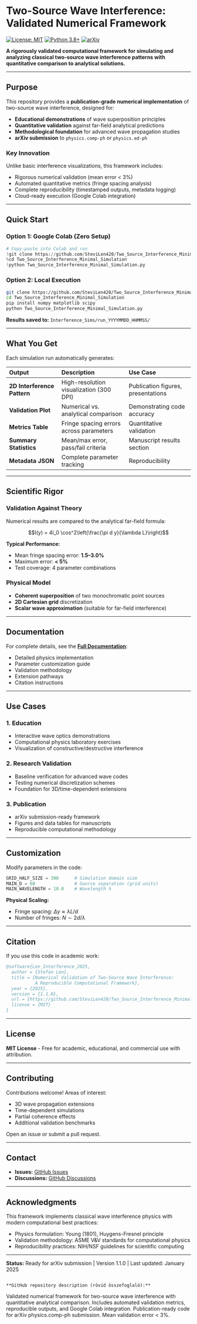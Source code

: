 # Two-Source Wave Interference: Validated Numerical Framework

[![License: MIT](https://img.shields.io/badge/License-MIT-yellow.svg)](https://opensource.org/licenses/MIT)
[![Python 3.8+](https://img.shields.io/badge/python-3.8+-blue.svg)](https://www.python.org/downloads/)
[![arXiv](https://img.shields.io/badge/arXiv-physics.comp--ph-b31b1b.svg)](https://arxiv.org/)

**A rigorously validated computational framework for simulating and analyzing classical two-source wave interference patterns with quantitative comparison to analytical solutions.**

---

## Purpose

This repository provides a **publication-grade numerical implementation** of two-source wave interference, designed for:

- **Educational demonstrations** of wave superposition principles
- **Quantitative validation** against far-field analytical predictions
- **Methodological foundation** for advanced wave propagation studies
- **arXiv submission** to `physics.comp-ph` or `physics.ed-ph`

### Key Innovation

Unlike basic interference visualizations, this framework includes:
- Rigorous numerical validation (mean error < 3%)
- Automated quantitative metrics (fringe spacing analysis)
- Complete reproducibility (timestamped outputs, metadata logging)
- Cloud-ready execution (Google Colab integration)

---

## Quick Start

### Option 1: Google Colab (Zero Setup)
```python
# Copy-paste into Colab and run
!git clone https://github.com/SteviLen420/Two_Source_Interference_Minimal_Simulation.git
%cd Two_Source_Interference_Minimal_Simulation
!python Two_Source_Interference_Minimal_Simulation.py
```

### Option 2: Local Execution
```bash
git clone https://github.com/SteviLen420/Two_Source_Interference_Minimal_Simulation.git
cd Two_Source_Interference_Minimal_Simulation
pip install numpy matplotlib scipy
python Two_Source_Interference_Minimal_Simulation.py
```

**Results saved to:** `Interference_Sims/run_YYYYMMDD_HHMMSS/`

---

## What You Get

Each simulation run automatically generates:

| Output | Description | Use Case |
|:-------|:------------|:---------|
| **2D Interference Pattern** | High-resolution visualization (300 DPI) | Publication figures, presentations |
| **Validation Plot** | Numerical vs. analytical comparison | Demonstrating code accuracy |
| **Metrics Table** | Fringe spacing errors across parameters | Quantitative validation |
| **Summary Statistics** | Mean/max error, pass/fail criteria | Manuscript results section |
| **Metadata JSON** | Complete parameter tracking | Reproducibility |

---

## Scientific Rigor

### Validation Against Theory

Numerical results are compared to the analytical far-field formula:

$$I(y) = 4I_0 \cos^2\left(\frac{\pi d y}{\lambda L}\right)$$

**Typical Performance:**
- Mean fringe spacing error: **1.5–3.0%**
- Maximum error: **< 5%**
- Test coverage: 4 parameter combinations

### Physical Model
- **Coherent superposition** of two monochromatic point sources
- **2D Cartesian grid** discretization
- **Scalar wave approximation** (suitable for far-field interference)

---

## Documentation

For complete details, see the [**Full Documentation**](./README_FULL.md):
- Detailed physics implementation
- Parameter customization guide
- Validation methodology
- Extension pathways
- Citation instructions

---

## Use Cases

### 1. Education
- Interactive wave optics demonstrations
- Computational physics laboratory exercises
- Visualization of constructive/destructive interference

### 2. Research Validation
- Baseline verification for advanced wave codes
- Testing numerical discretization schemes
- Foundation for 3D/time-dependent extensions

### 3. Publication
- arXiv submission-ready framework
- Figures and data tables for manuscripts
- Reproducible computational methodology

---

## Customization

Modify parameters in the code:
```python
GRID_HALF_SIZE = 300      # Simulation domain size
MAIN_D = 60               # Source separation (grid units)
MAIN_WAVELENGTH = 10.0    # Wavelength λ
```

**Physical Scaling:**
- Fringe spacing: $\Delta y \approx \lambda L / d$
- Number of fringes: $N \sim 2d/\lambda$

---

## Citation

If you use this code in academic work:
```bibtex
@software{Len_Interference_2025,
  author = {Stefan Len},
  title = {Numerical Validation of Two-Source Wave Interference: 
           A Reproducible Computational Framework},
  year = {2025},
  version = {1.1.0},
  url = {https://github.com/SteviLen420/Two_Source_Interference_Minimal_Simulation},
  license = {MIT}
}
```

---

## License

**MIT License** - Free for academic, educational, and commercial use with attribution.

---

## Contributing

Contributions welcome! Areas of interest:
- 3D wave propagation extensions
- Time-dependent simulations
- Partial coherence effects
- Additional validation benchmarks

Open an issue or submit a pull request.

---

## Contact

- **Issues:** [GitHub Issues](https://github.com/SteviLen420/Two_Source_Interference_Minimal_Simulation/issues)
- **Discussions:** [GitHub Discussions](https://github.com/SteviLen420/Two_Source_Interference_Minimal_Simulation/discussions)

---

## Acknowledgments

This framework implements classical wave interference physics with modern computational best practices:
- Physics formulation: Young (1801), Huygens-Fresnel principle
- Validation methodology: ASME V&V standards for computational physics
- Reproducibility practices: NIH/NSF guidelines for scientific computing

---

**Status:** Ready for arXiv submission | Version 1.1.0 | Last updated: January 2025
```

**GitHub repository description (rövid összefoglaló):**
```
Validated numerical framework for two-source wave interference with quantitative analytical comparison. Includes automated validation metrics, reproducible outputs, and Google Colab integration. Publication-ready code for arXiv physics.comp-ph submission. Mean validation error < 3%.
